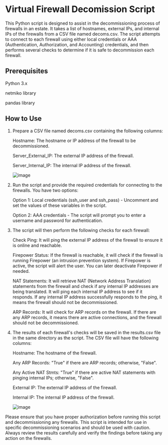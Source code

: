 # Virtual Firewall Decomission Script

This Python script is designed to assist in the decommissioning process of firewalls in an estate. It takes a list of hostnames, external IPs, and internal IPs of the firewalls from a CSV file named decoms.csv. The script attempts to connect to each firewall using either local credentials or AAA (Authentication, Authorization, and Accounting) credentials, and then performs several checks to determine if it is safe to decommission each firewall.

## Prerequisites
Python 3.x

netmiko library

pandas library

## How to Use
1) Prepare a CSV file named decoms.csv containing the following columns:

   Hostname: The hostname or IP address of the firewall to be decommissioned.
   
   Server_External_IP: The external IP address of the firewall.
   
   Server_Internal_IP: The internal IP address of the firewall.

   ![image](https://github.com/JamesRASmith/Python-Scripts/assets/57868272/24ec2d77-4ec3-495f-aa56-8b29573b4efc)

2) Run the script and provide the required credentials for connecting to the firewalls. You have two options:

    Option 1: Local credentials (ssh_user and ssh_pass) - Uncomment and set the values of these variables in the script.
   
    Option 2: AAA credentials - The script will prompt you to enter a username and password for authentication.
   
3) The script will then perform the following checks for each firewall:

    Check Ping: It will ping the external IP address of the firewall to ensure it is online and reachable.

    Firepower Status: If the firewall is reachable, it will check if the firewall is running Firepower (an intrusion prevention system). If Firepower is active, the script will alert the user. You can later deactivate Firepower if needed.

    NAT Statements: It will retrieve NAT (Network Address Translation) statements from the firewall and check if any internal IP addresses are being translated. It will ping each internal IP address to see if it responds. If any internal IP address successfully responds to the ping, it means the firewall should not be decommissioned.

    ARP Records: It will check for ARP records on the firewall. If there are any ARP records, it means there are active connections, and the firewall should not be decommissioned.

4) The results of each firewall's checks will be saved in the results.csv file in the same directory as the script. The CSV file will have the following columns:

    Hostname: The hostname of the firewall.
   
    Any ARP Records: "True" if there are ARP records; otherwise, "False".

    Any Active NAT Stmts: "True" if there are active NAT statements with pinging internal IPs; otherwise, "False".

    External IP: The external IP address of the firewall.

    Internal IP: The internal IP address of the firewall.

    ![image](https://github.com/JamesRASmith/Python-Scripts/assets/57868272/20543049-d022-40c4-a462-38a2d4c944d7)

Please ensure that you have proper authorization before running this script and decommissioning any firewalls. This script is intended for use in specific decommissioning scenarios and should be used with caution. Always review the results carefully and verify the findings before taking any action on the firewalls.
